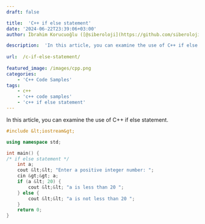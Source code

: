 ```yaml
---
draft: false

title:  'C++ if else statement'
date: '2024-06-22T23:39:06+03:00'
author: İbrahim Korucuoğlu ([@siberoloji](https://github.com/siberoloji))

description:  'In this article, you can examine the use of C++ if else statement.' 
 
url:  /c-if-else-statement/
 
featured_image: /images/cpp.png
categories:
    - 'C++ Code Samples'
tags:
    - c++
    - 'c++ code samples'
    - 'c++ if else statement'
---
```



In this article, you can examine the use of C++ if else statement.


```cpp
#include &lt;iostream&gt;

using namespace std;

int main() {
/* if else statement */
    int a;
    cout &lt;&lt; "Enter a positive integer number: ";
    cin &gt;&gt; a;
    if (a &lt; 20) {
        cout &lt;&lt; "a is less than 20 ";
    } else {
        cout &lt;&lt; "a is not less than 20 ";
    }
    return 0;
}
```

